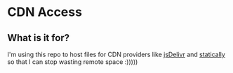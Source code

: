 # CDN Access
## What is it for?
I'm using this repo to host files for CDN providers like [jsDelivr](https://jsdelivr.com) and [statically](https://statically.io) so that I can stop wasting remote space :)))))
